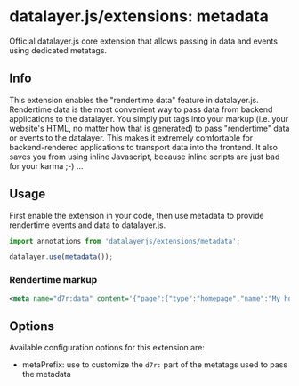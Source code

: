 # datalayer.js/extensions: metadata
Official datalayer.js core extension that allows passing in data and events using dedicated metatags.

## Info
This extension enables the "rendertime data" feature in datalayer.js. Rendertime data is the most convenient way to pass data from backend applications to the datalayer. You simply put <meta> tags into your markup (i.e. your website's HTML, no matter how that is generated) to pass "rendertime" data or events to the datalayer. This makes it extremely comfortable for backend-rendered applications to transport data into the frontend. It also saves you from using inline Javascript, because inline scripts are just bad for your karma ;-) ...

## Usage
First enable the extension in your code, then use metadata to provide rendertime events and data to datalayer.js.

```javascript
import annotations from 'datalayerjs/extensions/metadata';

datalayer.use(metadata());
```

### Rendertime markup
```xml
<meta name="d7r:data" content='{"page":{"type":"homepage","name":"My homepage"}}' />
```

## Options
Available configuration options for this extension are:
- metaPrefix: use to customize the `d7r:` part of the metatags used to pass the metadata
